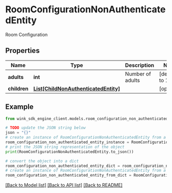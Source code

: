# RoomConfigurationNonAuthenticatedEntity

Room Configuration

## Properties

Name | Type | Description | Notes
------------ | ------------- | ------------- | -------------
**adults** | **int** | Number of adults | [default to 1]
**children** | [**List[ChildNonAuthenticatedEntity]**](ChildNonAuthenticatedEntity.md) |  | [optional] 

## Example

```python
from wink_sdk_engine_client.models.room_configuration_non_authenticated_entity import RoomConfigurationNonAuthenticatedEntity

# TODO update the JSON string below
json = "{}"
# create an instance of RoomConfigurationNonAuthenticatedEntity from a JSON string
room_configuration_non_authenticated_entity_instance = RoomConfigurationNonAuthenticatedEntity.from_json(json)
# print the JSON string representation of the object
print(RoomConfigurationNonAuthenticatedEntity.to_json())

# convert the object into a dict
room_configuration_non_authenticated_entity_dict = room_configuration_non_authenticated_entity_instance.to_dict()
# create an instance of RoomConfigurationNonAuthenticatedEntity from a dict
room_configuration_non_authenticated_entity_from_dict = RoomConfigurationNonAuthenticatedEntity.from_dict(room_configuration_non_authenticated_entity_dict)
```
[[Back to Model list]](../README.md#documentation-for-models) [[Back to API list]](../README.md#documentation-for-api-endpoints) [[Back to README]](../README.md)


